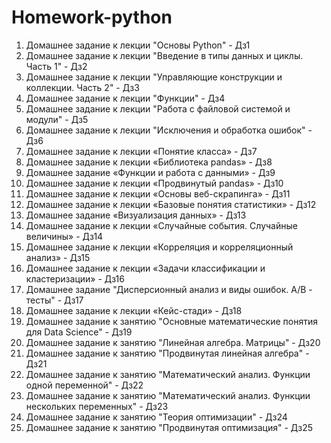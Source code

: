 # Homework-python
1. Домашнее задание к лекции "Основы Python" - Дз1
2. Домашнее задание к лекции "Введение в типы данных и циклы. Часть 1" - Дз2
3. Домашнее задание к лекции "Управляющие конструкции и коллекции. Часть 2" - Дз3
4. Домашнее задание к лекции "Функции" - Дз4
5. Домашнее задание к лекции "Работа с файловой системой и модули" - Дз5
6. Домашнее задание к лекции "Исключения и обработка ошибок" - Дз6
7. Домашнее задание к лекции «Понятие класса» - Дз7
8. Домашнее задание к лекции «Библиотека pandas» - Дз8
9. Домашнее задание «Функции и работа с данными» - Дз9
10. Домашнее задание к лекции «Продвинутый pandas» - Дз10
11. Домашнее задание к лекции «Основы веб-скрапинга» - Дз11
12. Домашнее задание к лекции «Базовые понятия статистики» - Дз12
13. Домашнее задание «Визуализация данных» - Дз13
14. Домашнее задание к лекции «Случайные события. Случайные величины» - Дз14
15. Домашнее задание к лекции «Корреляция и корреляционный анализ» - Дз15
16. Домашнее задание к лекции «Задачи классификации и кластеризации» - Дз16
17. Домашнее задание "Дисперсионный анализ и виды ошибок. А/В - тесты" - Дз17
18. Домашнее задание к лекции «Кейс-стади» - Дз18
19. Домашнее задание к занятию "Основные математические понятия для Data Science" - Дз19
20. Домашнее задание к занятию "Линейная алгебра. Матрицы" - Дз20
21. Домашнее задание к занятию "Продвинутая линейная алгебра" - Дз21
22. Домашнее задание к занятию "Математический анализ. Функции одной переменной" - Дз22
23. Домашнее задание к занятию "Математический анализ. Функции нескольких переменных" - Дз23
24. Домашнее задание к занятию "Теория оптимизации" - Дз24
25. Домашнее задание к занятию "Продвинутая оптимизация" - Дз25
